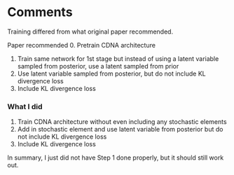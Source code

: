 # Comments 

Training differed from what original paper recommended. 

Paper recommended 
0. Pretrain CDNA architecture 
1. Train same network for 1st stage but instead of using a latent variable sampled from posterior, use a latent sampled from prior 
2. Use latent variable sampled from posterior, but do not include KL divergence loss 
3. Include KL divergence loss 

### What I did 
1. Train CDNA architecture without even including any stochastic elements 
2. Add in stochastic element and use latent variable from posterior but do not include KL divergence loss 
3. Include KL divergence loss

In summary, I just did not have Step 1 done properly, but it should still work out. 

